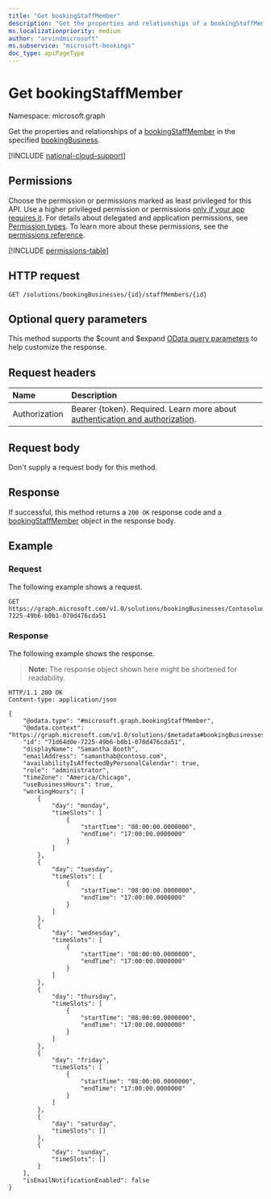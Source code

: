 ```yaml
---
title: "Get bookingStaffMember"
description: "Get the properties and relationships of a bookingStaffMember in the specified bookingBusiness."
ms.localizationpriority: medium
author: "arvindmicrosoft"
ms.subservice: "microsoft-bookings"
doc_type: apiPageType
---
```


# Get bookingStaffMember

Namespace: microsoft.graph

Get the properties and relationships of a [bookingStaffMember](../resources/bookingstaffmember.md) in the specified [bookingBusiness](../resources/bookingbusiness.md).

[!INCLUDE [national-cloud-support](../../includes/global-us.md)]

## Permissions

Choose the permission or permissions marked as least privileged for this API. Use a higher privileged permission or permissions [only if your app requires it](/graph/permissions-overview#best-practices-for-using-microsoft-graph-permissions). For details about delegated and application permissions, see [Permission types](/graph/permissions-overview#permission-types). To learn more about these permissions, see the [permissions reference](/graph/permissions-reference).

<!-- { "blockType": "permissions", "name": "bookingstaffmember_get" } -->
[!INCLUDE [permissions-table](../includes/permissions/bookingstaffmember-get-permissions.md)]

## HTTP request
<!-- { "blockType": "ignored" } -->
```http
GET /solutions/bookingBusinesses/{id}/staffMembers/{id}
```

## Optional query parameters

This method supports the $count and $expand [OData query parameters](/graph/query-parameters) to help customize the response.

## Request headers

| Name      |Description|
|:----------|:----------|
| Authorization  | Bearer {token}. Required. Learn more about [authentication and authorization](/graph/auth/auth-concepts).|

## Request body

Don't supply a request body for this method.

## Response

If successful, this method returns a `200 OK` response code and a [bookingStaffMember](../resources/bookingstaffmember.md) object in the response body.

## Example

### Request

The following example shows a request.

<!-- {
  "blockType": "request",
  "sampleKeys": ["Contosolunchdelivery@contoso.com", "71d64d0e-7225-49b6-b0b1-070d476cda51"]
}-->
```http
GET https://graph.microsoft.com/v1.0/solutions/bookingBusinesses/Contosolunchdelivery@contoso.com/staffMembers/71d64d0e-7225-49b6-b0b1-070d476cda51
```

### Response

The following example shows the response.

>**Note:** The response object shown here might be shortened for readability.
<!-- {
  "blockType": "response",
  "truncated": true,
  "@odata.type": "microsoft.graph.bookingStaffMember"
} -->
```http
HTTP/1.1 200 OK
Content-type: application/json

{
    "@odata.type": "#microsoft.graph.bookingStaffMember",
    "@odata.context": "https://graph.microsoft.com/v1.0/solutions/$metadata#bookingBusinesses('Contosolunchdelivery%40contoso.com')/staffMembers/$entity",
    "id": "71d64d0e-7225-49b6-b0b1-070d476cda51",
    "displayName": "Samantha Booth",
    "emailAddress": "samanthab@contoso.com",
    "availabilityIsAffectedByPersonalCalendar": true,
    "role": "administrator",
    "timeZone": "America/Chicago",
    "useBusinessHours": true,
    "workingHours": [
        {
            "day": "monday",
            "timeSlots": [
                {
                    "startTime": "08:00:00.0000000",
                    "endTime": "17:00:00.0000000"
                }
            ]
        },
        {
            "day": "tuesday",
            "timeSlots": [
                {
                    "startTime": "08:00:00.0000000",
                    "endTime": "17:00:00.0000000"
                }
            ]
        },
        {
            "day": "wednesday",
            "timeSlots": [
                {
                    "startTime": "08:00:00.0000000",
                    "endTime": "17:00:00.0000000"
                }
            ]
        },
        {
            "day": "thursday",
            "timeSlots": [
                {
                    "startTime": "08:00:00.0000000",
                    "endTime": "17:00:00.0000000"
                }
            ]
        },
        {
            "day": "friday",
            "timeSlots": [
                {
                    "startTime": "08:00:00.0000000",
                    "endTime": "17:00:00.0000000"
                }
            ]
        },
        {
            "day": "saturday",
            "timeSlots": []
        },
        {
            "day": "sunday",
            "timeSlots": []
        }
    ],
    "isEmailNotificationEnabled": false
}
```

<!-- uuid: 8fcb5dbc-d5aa-4681-8e31-b001d5168d79
2015-10-25 14:57:30 UTC -->
<!--
{
  "type": "#page.annotation",
  "description": "Get bookingStaffMember",
  "keywords": "",
  "section": "documentation",
  "tocPath": "",
  "suppressions": [
  ]
}
-->

